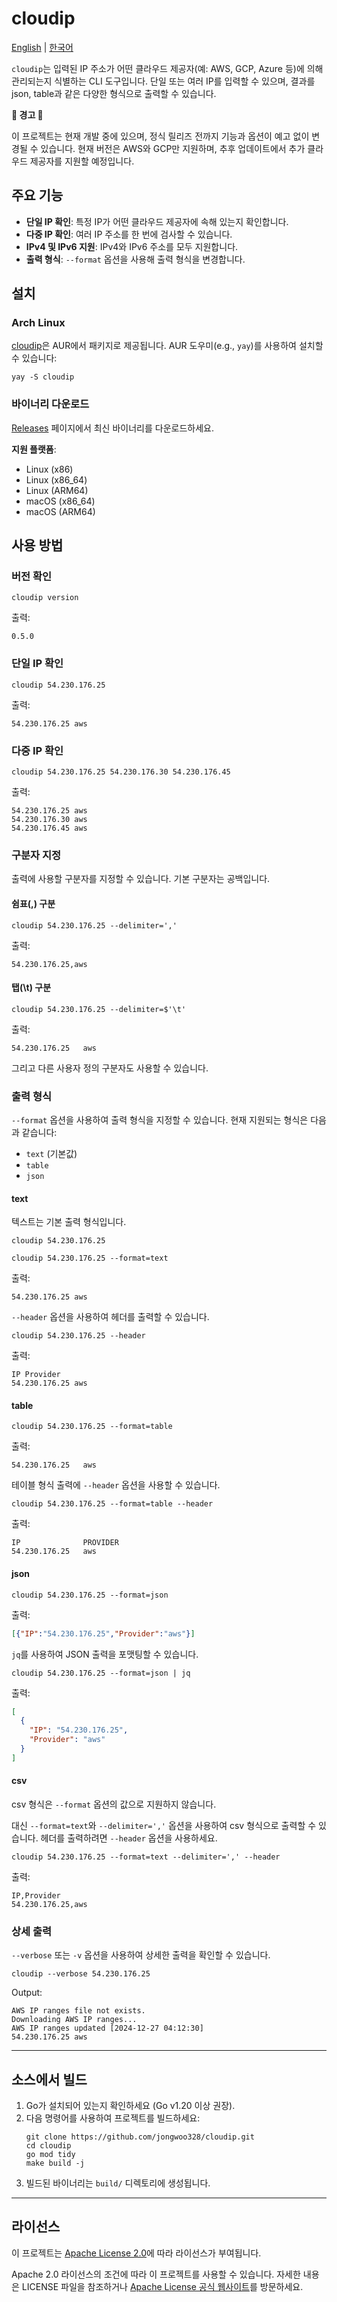 # cloudip

[English](../README.md) | [한국어](./README_ko.md)

`cloudip`는 입력된 IP 주소가 어떤 클라우드 제공자(예: AWS, GCP, Azure 등)에 의해 관리되는지 식별하는 CLI 도구입니다. 단일 또는 여러 IP를 입력할 수 있으며, 결과를 json, table과 같은 다양한 형식으로 출력할 수 있습니다.

**🚨 경고 🚨**

이 프로젝트는 현재 개발 중에 있으며, 정식 릴리즈 전까지 기능과 옵션이 예고 없이 변경될 수 있습니다. 현재 버전은 AWS와 GCP만 지원하며, 추후 업데이트에서 추가 클라우드 제공자를 지원할 예정입니다.


## 주요 기능
- **단일 IP 확인**: 특정 IP가 어떤 클라우드 제공자에 속해 있는지 확인합니다.
- **다중 IP 확인**: 여러 IP 주소를 한 번에 검사할 수 있습니다.
- **IPv4 및 IPv6 지원**: IPv4와 IPv6 주소를 모두 지원합니다.
- **출력 형식**: `--format` 옵션을 사용해 출력 형식을 변경합니다.


## 설치
### Arch Linux
[cloudip](https://aur.archlinux.org/packages/cloudip)은 AUR에서 패키지로 제공됩니다.
AUR 도우미(e.g., `yay`)를 사용하여 설치할 수 있습니다:
```shell
yay -S cloudip
```

### 바이너리 다운로드
[Releases](https://github.com/jongwoo328/cloudip/releases) 페이지에서 최신 바이너리를 다운로드하세요.

**지원 플랫폼**:
- Linux (x86)
- Linux (x86_64)
- Linux (ARM64)
- macOS (x86_64)
- macOS (ARM64)


## 사용 방법
### 버전 확인
```shell
cloudip version
```
출력:
```
0.5.0
```

### 단일 IP 확인
```shell
cloudip 54.230.176.25
```
출력:
```
54.230.176.25 aws
```

### 다중 IP 확인
```shell
cloudip 54.230.176.25 54.230.176.30 54.230.176.45
```
출력:
```
54.230.176.25 aws
54.230.176.30 aws
54.230.176.45 aws
```

### 구분자 지정
출력에 사용할 구분자를 지정할 수 있습니다. 기본 구분자는 공백입니다.
#### 쉼표(,) 구분
```shell
cloudip 54.230.176.25 --delimiter=','
```
출력:
```
54.230.176.25,aws
```

#### 탭(\t) 구분
```shell
cloudip 54.230.176.25 --delimiter=$'\t'
```
출력:
```
54.230.176.25   aws
```
그리고 다른 사용자 정의 구분자도 사용할 수 있습니다.

### 출력 형식
`--format` 옵션을 사용하여 출력 형식을 지정할 수 있습니다. 현재 지원되는 형식은 다음과 같습니다:
- `text` (기본값)
- `table`
- `json`

#### text
텍스트는 기본 출력 형식입니다.
```shell
cloudip 54.230.176.25
```
```shell
cloudip 54.230.176.25 --format=text
```
출력:
```
54.230.176.25 aws
```
`--header` 옵션을 사용하여 헤더를 출력할 수 있습니다.
```shell
cloudip 54.230.176.25 --header
```
출력:
```
IP Provider
54.230.176.25 aws
```

#### table
```shell
cloudip 54.230.176.25 --format=table
```
출력:
```
54.230.176.25   aws
```
테이블 형식 출력에 `--header` 옵션을 사용할 수 있습니다.
```shell
cloudip 54.230.176.25 --format=table --header
```
출력:
```
IP              PROVIDER 
54.230.176.25   aws
```

#### json
```shell
cloudip 54.230.176.25 --format=json
```
출력:
```json
[{"IP":"54.230.176.25","Provider":"aws"}]
```
`jq`를 사용하여 JSON 출력을 포맷팅할 수 있습니다.
```shell
cloudip 54.230.176.25 --format=json | jq
```
출력:
```json
[
  {
    "IP": "54.230.176.25",
    "Provider": "aws"
  }
]
```

#### csv
csv 형식은 `--format` 옵션의 값으로 지원하지 않습니다.

대신 `--format=text`와 `--delimiter=','` 옵션을 사용하여 csv 형식으로 출력할 수 있습니다.
헤더를 출력하려면 `--header` 옵션을 사용하세요.
```shell
cloudip 54.230.176.25 --format=text --delimiter=',' --header
```
출력:
```
IP,Provider
54.230.176.25,aws
```

### 상세 출력
`--verbose` 또는 `-v` 옵션을 사용하여 상세한 출력을 확인할 수 있습니다.
```shell
cloudip --verbose 54.230.176.25
```
Output:
```
AWS IP ranges file not exists.
Downloading AWS IP ranges...
AWS IP ranges updated [2024-12-27 04:12:30]
54.230.176.25 aws
```

---

## 소스에서 빌드
1. Go가 설치되어 있는지 확인하세요 (Go v1.20 이상 권장).
2. 다음 명령어를 사용하여 프로젝트를 빌드하세요:
   ```shell
   git clone https://github.com/jongwoo328/cloudip.git
   cd cloudip
   go mod tidy
   make build -j
   ```
3. 빌드된 바이너리는 `build/` 디렉토리에 생성됩니다.

---

## 라이선스
이 프로젝트는 [Apache License 2.0](./LICENSE)에 따라 라이선스가 부여됩니다.

Apache 2.0 라이선스의 조건에 따라 이 프로젝트를 사용할 수 있습니다. 자세한 내용은 LICENSE 파일을 참조하거나 [Apache License 공식 웹사이트](http://www.apache.org/licenses/LICENSE-2.0)를 방문하세요.

